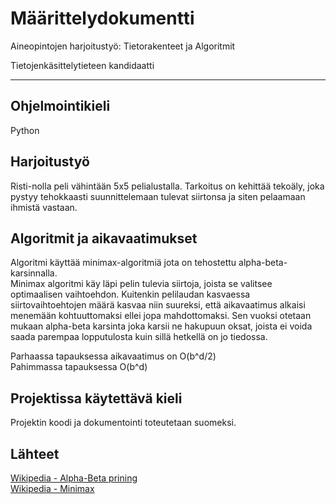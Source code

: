 # Määrittelydokumentti #

Aineopintojen harjoitustyö: Tietorakenteet ja Algoritmit

Tietojenkäsittelytieteen kandidaatti

----

## Ohjelmointikieli

Python

## Harjoitustyö

Risti-nolla peli vähintään 5x5 pelialustalla. Tarkoitus on kehittää tekoäly, joka pystyy tehokkaasti suunnittelemaan tulevat siirtonsa ja siten pelaamaan ihmistä vastaan.

## Algoritmit ja aikavaatimukset

Algoritmi käyttää minimax-algoritmiä jota on tehostettu alpha-beta-karsinnalla.  
Minimax algoritmi käy läpi pelin tulevia siirtoja, joista se valitsee optimaalisen vaihtoehdon. Kuitenkin pelilaudan kasvaessa siirtovaihtoehtojen määrä kasvaa niin suureksi, että aikavaatimus alkaisi menemään kohtuuttomaksi ellei jopa mahdottomaksi. Sen vuoksi otetaan mukaan alpha-beta karsinta joka karsii ne hakupuun oksat, joista ei voida saada parempaa lopputulosta kuin sillä hetkellä on jo tiedossa.

Parhaassa tapauksessa aikavaatimus on O(b^d/2)  
Pahimmassa tapauksessa O(b^d)

## Projektissa käytettävä kieli

Projektin koodi ja dokumentointi toteutetaan suomeksi.

## Lähteet

[Wikipedia - Alpha-Beta prining](https://en.wikipedia.org/wiki/Alpha%E2%80%93beta_pruning)  
[Wikipedia - Minimax](https://en.wikipedia.org/wiki/Alpha%E2%80%93beta_pruning)
